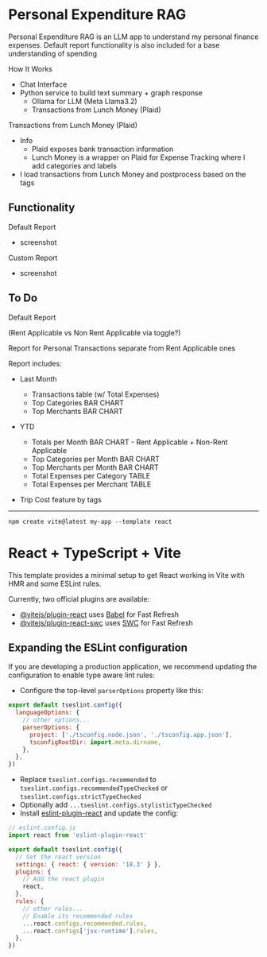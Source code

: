 
# Personal Expenditure RAG
Personal Expenditure RAG is an LLM app to understand my personal finance expenses. Default report functionality is also included for a base understanding of spending

How It Works
- Chat Interface
- Python service to build text summary + graph response
  - Ollama for LLM (Meta Llama3.2)
  - Transactions from Lunch Money (Plaid)

Transactions from Lunch Money (Plaid)
- Info
  - Plaid exposes bank transaction information
  - Lunch Money is a wrapper on Plaid for Expense Tracking where I add categories and labels
- I load transactions from Lunch Money and postprocess based on the tags

## Functionality
Default Report
- screenshot

Custom Report
- screenshot




## To Do
Default Report

(Rent Applicable vs Non Rent Applicable via toggle?)

Report for Personal Transactions separate from Rent Applicable ones

Report includes:
- Last Month
    - Transactions table (w/ Total Expenses)
    - Top Categories BAR CHART
    - Top Merchants BAR CHART
- YTD
    - Totals per Month BAR CHART - Rent Applicable + Non-Rent Applicable
    - Top Categories per Month BAR CHART
    - Top Merchants per Month BAR CHART
    - Total Expenses per Category TABLE
    - Total Expenses per Merchant TABLE

- Trip Cost feature by tags


---

`npm create vite@latest my-app --template react`

# React + TypeScript + Vite

This template provides a minimal setup to get React working in Vite with HMR and some ESLint rules.

Currently, two official plugins are available:

- [@vitejs/plugin-react](https://github.com/vitejs/vite-plugin-react/blob/main/packages/plugin-react/README.md) uses [Babel](https://babeljs.io/) for Fast Refresh
- [@vitejs/plugin-react-swc](https://github.com/vitejs/vite-plugin-react-swc) uses [SWC](https://swc.rs/) for Fast Refresh

## Expanding the ESLint configuration

If you are developing a production application, we recommend updating the configuration to enable type aware lint rules:

- Configure the top-level `parserOptions` property like this:

```js
export default tseslint.config({
  languageOptions: {
    // other options...
    parserOptions: {
      project: ['./tsconfig.node.json', './tsconfig.app.json'],
      tsconfigRootDir: import.meta.dirname,
    },
  },
})
```

- Replace `tseslint.configs.recommended` to `tseslint.configs.recommendedTypeChecked` or `tseslint.configs.strictTypeChecked`
- Optionally add `...tseslint.configs.stylisticTypeChecked`
- Install [eslint-plugin-react](https://github.com/jsx-eslint/eslint-plugin-react) and update the config:

```js
// eslint.config.js
import react from 'eslint-plugin-react'

export default tseslint.config({
  // Set the react version
  settings: { react: { version: '18.3' } },
  plugins: {
    // Add the react plugin
    react,
  },
  rules: {
    // other rules...
    // Enable its recommended rules
    ...react.configs.recommended.rules,
    ...react.configs['jsx-runtime'].rules,
  },
})
```
